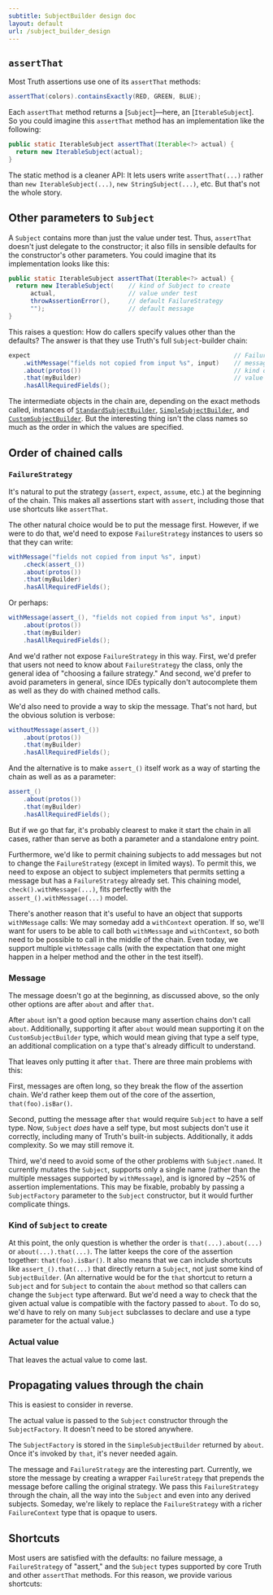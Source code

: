 ```yaml
---
subtitle: SubjectBuilder design doc
layout: default
url: /subject_builder_design
---
```



## `assertThat`

Most Truth assertions use one of its `assertThat` methods:

```java
assertThat(colors).containsExactly(RED, GREEN, BLUE);
```

Each `assertThat` method returns a [`Subject`]―here, an [`IterableSubject`]. So you could imagine this `assertThat` method has an implementation like the following:

```java
public static IterableSubject assertThat(Iterable<?> actual) {
  return new IterableSubject(actual);
}
```

The static method is a cleaner API: It lets users write `assertThat(...)` rather than `new IterableSubject(...)`, `new StringSubject(...)`, etc. But that's not the whole story.

## Other parameters to `Subject`

A `Subject` contains more than just the value under test. Thus, `assertThat` doesn't just delegate to the constructor; it also fills in sensible defaults for the constructor's other parameters. You could imagine that its implementation looks like this:

```java
public static IterableSubject assertThat(Iterable<?> actual) {
  return new IterableSubject(    // kind of Subject to create
      actual,                    // value under test
      throwAssertionError(),     // default FailureStrategy
      "");                       // default message
}
```

This raises a question: How do callers specify values other than the defaults? The answer is that they use Truth's full `Subject`-builder chain:

```java
expect                                                        // FailureStrategy
    .withMessage("fields not copied from input %s", input)    // message
    .about(protos())                                          // kind of Subject to create
    .that(myBuilder)                                          // value under test
    .hasAllRequiredFields();
```

The intermediate objects in the chain are, depending on the exact methods called, instances of [`StandardSubjectBuilder`], [`SimpleSubjectBuilder`], and [`CustomSubjectBuilder`]. But the interesting thing isn't the class names so much as the order in which the values are specified.

## Order of chained calls

### `FailureStrategy`

It's natural to put the strategy (`assert`, `expect`, `assume`, etc.) at the beginning of the chain. This makes all assertions start with `assert`, including those that use shortcuts like `assertThat`.

The other natural choice would be to put the message first. However, if we were to do that, we'd need to expose `FailureStrategy` instances to users so that they can write:

```java
withMessage("fields not copied from input %s", input)
    .check(assert_())
    .about(protos())
    .that(myBuilder)
    .hasAllRequiredFields();
```

Or perhaps:

```java
withMessage(assert_(), "fields not copied from input %s", input)
    .about(protos())
    .that(myBuilder)
    .hasAllRequiredFields();
```

And we'd rather not expose `FailureStrategy` in this way. First, we'd prefer that users not need to know about `FailureStrategy` the class, only the general idea of "choosing a failure strategy." And second, we'd prefer to avoid parameters in general, since IDEs typically don't autocomplete them as well as they do with chained method calls.

We'd also need to provide a way to skip the message. That's not hard, but the obvious solution is verbose:

```java
withoutMessage(assert_())
    .about(protos())
    .that(myBuilder)
    .hasAllRequiredFields();
```

And the alternative is to make `assert_()` itself work as a way of starting the chain as well as as a parameter:

```java
assert_()
    .about(protos())
    .that(myBuilder)
    .hasAllRequiredFields();
```

But if we go that far, it's probably clearest to make it start the chain in all cases, rather than serve as both a parameter and a standalone entry point.

Furthermore, we'd like to permit chaining subjects to add messages but not to change the `FailureStrategy` (except in limited ways). To permit this, we need to expose an object to subject implemeters that permits setting a message but has a `FailureStrategy` already set. This chaining model, `check().withMessage(...)`, fits perfectly with the `assert_().withMessage(...)` model.

There's another reason that it's useful to have an object that supports `withMessage` calls: We may someday add a `withContext` operation. If so, we'll want for users to be able to call both `withMessage` and `withContext`, so both need to be possible to call in the middle of the chain. Even today, we support multiple `withMessage` calls (with the expectation that one might happen in a helper method and the other in the test itself).

### Message

The message doesn't go at the beginning, as discussed above, so the only other options are after `about` and after `that`.

After `about` isn't a good option because many assertion chains don't call `about`. Additionally, supporting it after `about` would mean supporting it on the `CustomSubjectBuilder` type, which would mean giving that type a self type, an additional complication on a type that's already difficult to understand.

That leaves only putting it after `that`. There are three main problems with this:

First, messages are often long, so they break the flow of the assertion chain. We'd rather keep them out of the core of the assertion, `that(foo).isBar()`.

Second, putting the message after `that` would require `Subject` to have a self type. Now, `Subject` *does* have a self type, but most subjects don't use it correctly, including many of Truth's built-in subjects. Additionally, it adds complexity. So we may still remove it.

Third, we'd need to avoid some of the other problems with `Subject.named`. It currently mutates the `Subject`, supports only a single name (rather than the multiple messages supported by `withMessage`), and is ignored by ~25% of assertion implementations. This may be fixable, probably by passing a `SubjectFactory` parameter to the `Subject` constructor, but it would further complicate things.

### Kind of `Subject` to create

At this point, the only question is whether the order is `that(...).about(...)` or `about(...).that(...)`. The latter keeps the core of the assertion together: `that(foo).isBar()`. It also means that we can include shortcuts like `assert_().that(...)` that directly return a `Subject`, not just some kind of `SubjectBuilder`. (An alternative would be for the `that` shortcut to return a `Subject` and for `Subject` to contain the `about` method so that callers can change the `Subject` type afterward. But we'd need a way to check that the given actual value is compatible with the factory passed to `about`. To do so, we'd have to rely on many `Subject` subclasses to declare and use a type parameter for the actual value.)

### Actual value

That leaves the actual value to come last.

## Propagating values through the chain

This is easiest to consider in reverse.

The actual value is passed to the `Subject` constructor through the `SubjectFactory`. It doesn't need to be stored anywhere.

The `SubjectFactory` is stored in the `SimpleSubjectBuilder` returned by `about`. Once it's invoked by `that`, it's never needed again.

The message and `FailureStrategy` are the interesting part. Currently, we store the message by creating a wrapper `FailureStrategy` that prepends the message before calling the original strategy. We pass this `FailureStrategy` through the chain, all the way into the `Subject` and even into any derived subjects. Someday, we're likely to replace the `FailureStrategy` with a richer `FailureContext` type that is opaque to users.

## Shortcuts

Most users are satisfied with the defaults: no failure message, a `FailureStrategy` of "assert," and the `Subject` types supported by core Truth and other `assertThat` methods. For this reason, we provide various shortcuts:

<object data="images/truthassertionflowchart.svg" type="image/svg+xml"></object>

<!-- References -->

[`IterableOfProtosSubject`]:         http://github.com/google/truth/blob/master/extensions/proto/src/main/java/com/google/common/truth/extensions/proto/IterableOfProtosSubject.java
[`ProtoTruth`]:         http://github.com/google/truth/blob/master/extensions/proto/src/main/java/com/google/common/truth/extensions/proto/ProtoTruth.java
[`CustomSubjectBuilder`]:    https://github.com/google/truth/blob/master/core/src/main/java/com/google/common/truth/CustomSubjectBuilder.java
[`CustomSubjectBuilderFactory`]:    https://github.com/google/truth/blob/master/core/src/main/java/com/google/common/truth/CustomSubjectBuilderFactory.java
[`StandardSubjectBuilder`]:    https://github.com/google/truth/blob/master/core/src/main/java/com/google/common/truth/StandardSubjectBuilder.java
[`SimpleSubjectBuilder`]:    https://github.com/google/truth/blob/master/core/src/main/java/com/google/common/truth/SimpleSubjectBuilder.java
